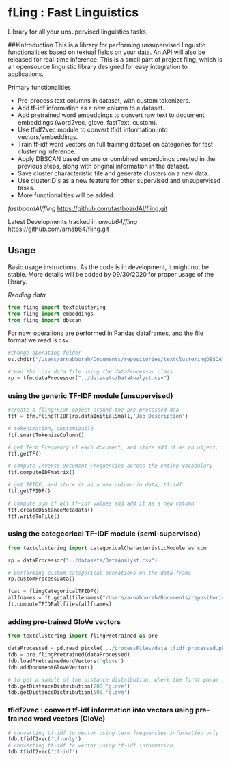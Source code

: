 # fLing : Fast Linguistics 
Library for all your unsupervised linguistics tasks.

###Introduction
This is a library for performing unsupervised lingustic functionalities based on textual fields on your data. An API will also be released for real-time inference. This is a small part of project fling, which is an opensource linguistic library designed for easy integration to applications. 

Primary functionalities
- Pre-process text columns in dataset, with custom tokenizers.
- Add tf-idf information as a new column to a dataset.
- Add pretrained word embeddings to convert raw text to document embeddings (word2vec, glove, fastText, custom).
- Use tfidf2vec module to convert tfidf information into vectors/embeddings.   
- Train tf-idf word vectors on full training dataset on categories for fast clustering inference. 
- Apply DBSCAN based on one or combined embeddings created in the previous steps, along with original information in the dataset. 
- Save cluster characteristic file and generate clusters on a new data. 
- Use clusterID's as a new feature for other supervised and unsupervised tasks. 
- More functionalities will be added. 
 
*fastboardAI/fling*
https://github.com/fastboardAI/fling.git

Latest Developments tracked in
*arnab64/fling*
https://github.com/arnab64/fling.git

Usage
-------
Basic usage instructions. As the code is in development, it might not be stable.  More details will be added by 09/30/2020 for proper usage of the library.

*Reading data*
```python
from fling import textclustering
from fling import embeddings
from fling import dbscan
```
For now, operations are performed in Pandas dataframes, and the file format we read is csv.
```python
#change operating folder      
os.chdir("/Users/arnabborah/Documents/repositories/textclusteringDBSCAN/scripts/")

#read the .csv data file using the dataProcessor class
rp = tfm.dataProcessor("../datasets/DataAnalyst.csv")
```

### using the generic TF-IDF module (unsupervised)
```python
#create a flingTFIDF object around the pre-processed daa
ftf = tfm.flingTFIDF(rp.dataInitialSmall,'Job Description')

# tokenization, customizable
ftf.smartTokenizeColumn()

# get Term Frequency of each document, and store add it as an object, in a new column
ftf.getTF()

# compute Inverse Document Frequencies across the entire vocabulary
ftf.computeIDFmatrix()

# get TFIDF, and store it as a new column in data, tf-idf
ftf.getTFIDF()

# compute sum of all tf-idf values and add it as a new column
ftf.createDistanceMetadata()
ftf.writeToFile()
```

### using the categeorical TF-IDF module (semi-supervised)
```python
from textclustering import categoricalCharacteristicModule as ccm

rp = dataProcessor("../datasets/DataAnalyst.csv")

# performing custom categorical operations on the data-frame
rp.customProcessData()

fcat = flingCategoricalTFIDF()
allfnames = ft.getallfilenames("/Users/arnabborah/Documents/repositories/textclusteringDBSCAN/processFiles/trainCatFiles")
ft.computeTFIDFallfiles(allfnames)
```

### adding pre-trained GloVe vectors
```python
from textclustering import flingPretrained as pre

dataProcessed = pd.read_pickle('../processFiles/data_tfidf_processed.pkl')
fdb = pre.flingPretrained(dataProcessed)
fdb.loadPretrainedWordVectors('glove')
fdb.addDocumentGloveVector()

# to get a sample of the distance distribution, where the first param is number of random documents 
fdb.getDistanceDistribution(200,'glove')
fdb.getDistanceDistribution(500,'glove')
```

### tfidf2vec : convert tf-idf information into vectors using pre-trained word vectors (GloVe)
```python
# converting tf-idf to vector using term frequencies information only
fdb.tfidf2vec('tf-only')
# converting tf-idf to vector using tf-idf information 
fdb.tfidf2vec('tf-idf')
```
